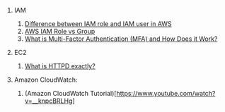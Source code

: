 1. IAM 
   1. [Difference between IAM role and IAM user in AWS
](https://stackoverflow.com/questions/46199680/difference-between-iam-role-and-iam-user-in-aws#:~:text=An%20IAM%20user%20has%20permanent,AWS%20service%20such%20as%20EC2.)
   2. [AWS IAM Role vs Group
](https://stackoverflow.com/questions/36991831/aws-iam-role-vs-group?noredirect=1&lq=1)
   3. [What is Multi-Factor Authentication (MFA) and How Does it Work?](https://www.onelogin.com/learn/what-is-mfa)

2. EC2
   1. [What is HTTPD exactly?
](https://stackoverflow.com/questions/34681936/what-is-httpd-exactly)

3. Amazon CloudWatch:
   1. (Amazon CloudWatch Tutorial)[https://www.youtube.com/watch?v=__knpcBRLHg]
   
